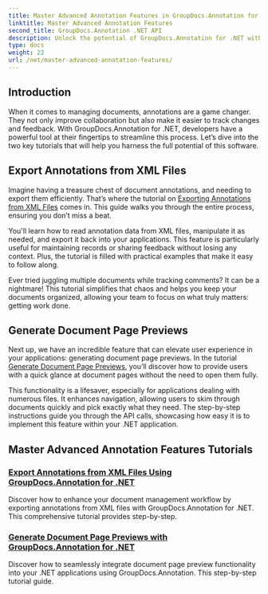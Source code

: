 ```yaml
---
title: Master Advanced Annotation Features in GroupDocs.Annotation for .NET
linktitle: Master Advanced Annotation Features
second_title: GroupDocs.Annotation .NET API
description: Unlock the potential of GroupDocs.Annotation for .NET with tutorials on exporting XML annotations and generating document page previews.
type: docs
weight: 22
url: /net/master-advanced-annotation-features/
---
```

## Introduction

When it comes to managing documents, annotations are a game changer. They not only improve collaboration but also make it easier to track changes and feedback. With GroupDocs.Annotation for .NET, developers have a powerful tool at their fingertips to streamline this process. Let’s dive into the two key tutorials that will help you harness the full potential of this software.

## Export Annotations from XML Files

Imagine having a treasure chest of document annotations, and needing to export them efficiently. That’s where the tutorial on [Exporting Annotations from XML Files](./export-annotations-from-xml-file/) comes in. This guide walks you through the entire process, ensuring you don’t miss a beat. 

You'll learn how to read annotation data from XML files, manipulate it as needed, and export it back into your applications. This feature is particularly useful for maintaining records or sharing feedback without losing any context. Plus, the tutorial is filled with practical examples that make it easy to follow along. 

Ever tried juggling multiple documents while tracking comments? It can be a nightmare! This tutorial simplifies that chaos and helps you keep your documents organized, allowing your team to focus on what truly matters: getting work done.

## Generate Document Page Previews

Next up, we have an incredible feature that can elevate user experience in your applications: generating document page previews. In the tutorial [Generate Document Page Previews](./generate-document-page-previews/), you’ll discover how to provide users with a quick glance at document pages without the need to open them fully.

This functionality is a lifesaver, especially for applications dealing with numerous files. It enhances navigation, allowing users to skim through documents quickly and pick exactly what they need. The step-by-step instructions guide you through the API calls, showcasing how easy it is to implement this feature within your .NET application. 

## Master Advanced Annotation Features Tutorials
### [Export Annotations from XML Files Using GroupDocs.Annotation for .NET](./export-annotations-from-xml-file/)
Discover how to enhance your document management workflow by exporting annotations from XML files with GroupDocs.Annotation for .NET. This comprehensive tutorial provides step-by-step.
### [Generate Document Page Previews with GroupDocs.Annotation for .NET](./generate-document-page-previews/)
Discover how to seamlessly integrate document page preview functionality into your .NET applications using GroupDocs.Annotation. This step-by-step tutorial guide.